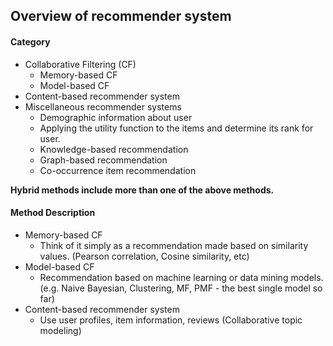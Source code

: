 ## Overview of recommender system 

#### Category
- Collaborative Filtering (CF)
  - Memory-based CF
  - Model-based CF
- Content-based recommender system
- Miscellaneous recommender systems
  - Demographic information about user
  - Applying the utility function to the items and determine its rank for user.
  - Knowledge-based recommendation
  - Graph-based recommendation
  - Co-occurrence item recommendation
  
**Hybrid methods include more than one of the above methods.**

#### Method Description
- Memory-based CF
  - Think of it simply as a recommendation made based on similarity values. (Pearson correlation, Cosine similarity, etc)
- Model-based CF
  - Recommendation based on machine learning or data mining models. (e.g. Naive Bayesian, Clustering, MF, PMF - the best single model so far)
- Content-based recommender system
  - Use user profiles, item information, reviews (Collaborative topic modeling)
